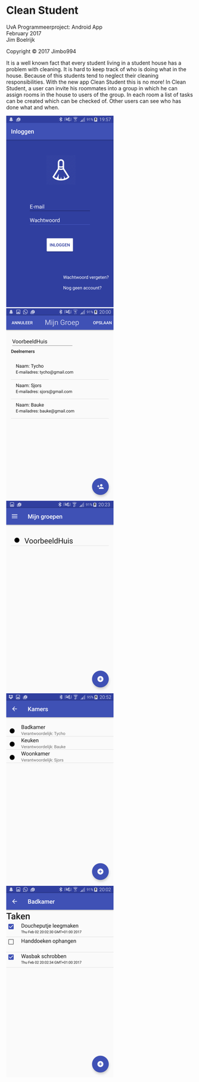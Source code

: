 # Clean Student

UvA Programmeerproject: Android App<br>
February 2017<br>
Jim Boelrijk<br>

Copyright © 2017 Jimbo994

It is a well known fact that every student living in a student house has a problem with cleaning.
It is hard to keep track of who is doing what in the house. Because of this students tend to neglect
their cleaning responsibilities. With the new app Clean Student this is no more! 
In Clean Student, a user can invite his roommates into a group in which he can assign rooms 
in the house to users of the group. In each room a list of tasks can be created which can be checked of.
Other users can see who has done what and when.

<img src="/docs/LogInScreenshot.png" height="512">
<img src="/docs/MakeGroupScreenshot.png" height="512">
<img src="/docs/MyGroupsScreenshot.png" height="512">
<img src="/docs/RoomScreenshot.png" height="512">
<img src="/docs/TaskScreenShot.png" height="512">
